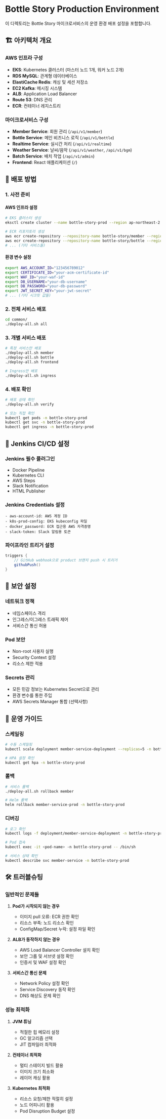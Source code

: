 # Bottle Story Production Environment

이 디렉토리는 Bottle Story 마이크로서비스의 운영 환경 배포 설정을 포함합니다.

## 🏗️ 아키텍처 개요

### AWS 인프라 구성
- **EKS**: Kubernetes 클러스터 (마스터 노드 1개, 워커 노드 2개)
- **RDS MySQL**: 관계형 데이터베이스
- **ElastiCache Redis**: 캐싱 및 세션 저장소
- **EC2 Kafka**: 메시징 시스템
- **ALB**: Application Load Balancer
- **Route 53**: DNS 관리
- **ECR**: 컨테이너 레지스트리

### 마이크로서비스 구성
- **Member Service**: 회원 관리 (`/api/v1/member`)
- **Bottle Service**: 메인 비즈니스 로직 (`/api/v1/bottle`)
- **Realtime Service**: 실시간 처리 (`/api/v1/realtime`)
- **Weather Service**: 날씨/음악 (`/api/v1/weather`, `/api/v1/bgm`)
- **Batch Service**: 배치 작업 (`/api/v1/admin`)
- **Frontend**: React 애플리케이션 (`/`)




## 🚀 배포 방법

### 1. 사전 준비

#### AWS 인프라 설정
```bash
# EKS 클러스터 생성
eksctl create cluster --name bottle-story-prod --region ap-northeast-2 --nodegroup-name workers --node-type t3.medium --nodes 2

# ECR 리포지토리 생성
aws ecr create-repository --repository-name bottle-story/member --region ap-northeast-2
aws ecr create-repository --repository-name bottle-story/bottle --region ap-northeast-2
# ... (기타 서비스들)
```

#### 환경 변수 설정
```bash
export AWS_ACCOUNT_ID="123456789012"
export CERTIFICATE_ID="your-acm-certificate-id"
export WAF_ID="your-waf-id"
export DB_USERNAME="your-db-username"
export DB_PASSWORD="your-db-password"
export JWT_SECRET_KEY="your-jwt-secret"
# ... (기타 시크릿 값들)
```

### 2. 전체 서비스 배포
```bash
cd common/
./deploy-all.sh all
```

### 3. 개별 서비스 배포
```bash
# 특정 서비스만 배포
./deploy-all.sh member
./deploy-all.sh bottle
./deploy-all.sh frontend

# Ingress만 배포
./deploy-all.sh ingress
```

### 4. 배포 확인
```bash
# 배포 상태 확인
./deploy-all.sh verify

# 또는 직접 확인
kubectl get pods -n bottle-story-prod
kubectl get svc -n bottle-story-prod
kubectl get ingress -n bottle-story-prod
```

## 🔧 Jenkins CI/CD 설정

### Jenkins 필수 플러그인
- Docker Pipeline
- Kubernetes CLI
- AWS Steps
- Slack Notification
- HTML Publisher

### Jenkins Credentials 설정
```
- aws-account-id: AWS 계정 ID
- k8s-prod-config: EKS kubeconfig 파일
- docker_password: ECR 접근용 AWS 자격증명
- slack-token: Slack 알림용 토큰
```

### 파이프라인 트리거 설정
```groovy
triggers {
    // GitHub webhook으로 product 브랜치 push 시 트리거
    githubPush()
}
```

## 🔐 보안 설정

### 네트워크 정책
- 네임스페이스 격리
- 인그레스/이그레스 트래픽 제어
- 서비스간 통신 허용

### Pod 보안
- Non-root 사용자 실행
- Security Context 설정
- 리소스 제한 적용

### Secrets 관리
- 모든 민감 정보는 Kubernetes Secret으로 관리
- 환경 변수를 통한 주입
- AWS Secrets Manager 통합 (선택사항)



## 🔄 운영 가이드

### 스케일링
```bash
# 수동 스케일링
kubectl scale deployment member-service-deployment --replicas=5 -n bottle-story-prod

# HPA 설정 확인
kubectl get hpa -n bottle-story-prod
```

### 롤백
```bash
# 서비스 롤백
./deploy-all.sh rollback member

# Helm 롤백
helm rollback member-service-prod -n bottle-story-prod
```

### 디버깅
```bash
# 로그 확인
kubectl logs -f deployment/member-service-deployment -n bottle-story-prod

# Pod 접속
kubectl exec -it <pod-name> -n bottle-story-prod -- /bin/sh

# 서비스 상태 확인
kubectl describe svc member-service -n bottle-story-prod
```

## 🛠️ 트러블슈팅

### 일반적인 문제들

1. **Pod가 시작되지 않는 경우**
   - 이미지 pull 오류: ECR 권한 확인
   - 리소스 부족: 노드 리소스 확인
   - ConfigMap/Secret 누락: 설정 파일 확인

2. **ALB가 동작하지 않는 경우**
   - AWS Load Balancer Controller 설치 확인
   - 보안 그룹 및 서브넷 설정 확인
   - 인증서 및 WAF 설정 확인

3. **서비스간 통신 문제**
   - Network Policy 설정 확인
   - Service Discovery 동작 확인
   - DNS 해상도 문제 확인

### 성능 최적화

1. **JVM 튜닝**
   - 적절한 힙 메모리 설정
   - GC 알고리즘 선택
   - JIT 컴파일러 최적화

2. **컨테이너 최적화**
   - 멀티 스테이지 빌드 활용
   - 이미지 크기 최소화
   - 레이어 캐싱 활용

3. **Kubernetes 최적화**
   - 리소스 요청/제한 적절히 설정
   - 노드 어피니티 활용
   - Pod Disruption Budget 설정
